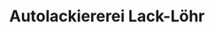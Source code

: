 ---
title: "Autolackiererei Lack-Löhr"
url: /bad-sassendorf/autolackiererei-lack-loehr/
shop: Autowerkstatt
---